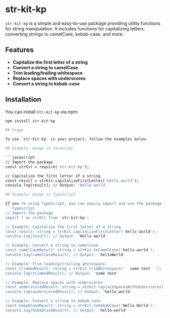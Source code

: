 # str-kit-kp

`str-kit-kp` is a simple and easy-to-use package providing utility functions for string manipulation. It includes functions for capitalizing letters, converting strings to camelCase, kebab-case, and more.

## Features

- **Capitalize the first letter of a string**
- **Convert a string to camelCase**
- **Trim leading/trailing whitespace**
- **Replace spaces with underscores**
- **Convert a string to kebab-case**

## Installation

You can install `str-kit-kp` via npm:

```bash
npm install str-kit-kp

## Usage

To use `str-kit-kp` in your project, follow the examples below.

## Example: Usage in JavaScipt

```javascript
// Import the package
const strKit = require('str-kit-kp');

// Capitalize the first letter of a string
const result = strKit.capitalizeFirstLetter('hello world');
console.log(result); // Output: 'Hello world'

## Example: Usage in TypeScript

If you're using TypeScript, you can easily import and use the package like so:
```typescript
// Import the package
import * as strKit from 'str-kit-kp';

// Example: Capitalize the first letter of a string
const result: string = strKit.capitalizeFirstLetter('hello world');
console.log(result); // Output: 'Hello world'

// Example: Convert a string to camelCase
const camelCaseResult: string = strKit.toCamelCase('hello world');
console.log(camelCaseResult); // Output: 'helloWorld'

// Example: Trim leading/trailing whitespace
const trimmedResult: string = strKit.trimWhitespace('  some text  ');
console.log(trimmedResult); // Output: 'some text'

// Example: Replace spaces with underscores
const underscoredResult: string = strKit.replaceSpacesWithUnderscores('hello world');
console.log(underscoredResult); // Output: 'hello_world'

// Example: Convert a string to kebab-case
const kebabCaseResult: string = strKit.toKebabCase('Hello World');
console.log(kebabCaseResult); // Output: 'hello-world'


